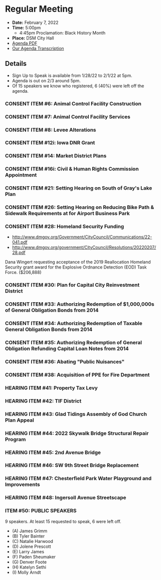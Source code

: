 # Regular Meeting

- **Date:** February 7, 2022
- **Time:** 5:00pm 
    - 4:45pm Proclamation: Black History Month
- **Place:** DSM City Hall
- [Agenda PDF](https://councildocs.dsm.city/agendas/ag20220207.pdf?pdf=Agenda&t=1643936058512)
- [Our Agenda Transcription](#/view/agenda~2022~transcription~02-07_RM)

## Details

- Sign Up to Speak is available from 1/28/22 to 2/1/22 at 5pm.
- Agenda is out on 2/3 around 5pm.
- Of 15 speakers we know who registered, 6 (40%) were left off the agenda.

### CONSENT ITEM #6: Animal Control Facility Construction

### CONSENT ITEM #7: Animal Control Facility Services

### CONSENT ITEM #8: Levee Alterations

### CONSENT ITEM #12i: Iowa DNR Grant

### CONSENT ITEM #14: Market District Plans

### CONSENT ITEM #16i: Civil & Human Rights Commission Appointment

### CONSENT ITEM #21: Setting Hearing on South of Gray's Lake Plan

### CONSENT ITEM #26: Setting Hearing on Reducing Bike Path & Sidewalk Requirements at for Airport Business Park

### CONSENT ITEM #28: Homeland Security Funding

- http://www.dmgov.org/Government/CityCouncil/Communications/22-041.pdf
- http://www.dmgov.org/government/CityCouncil/Resolutions/20220207/28.pdf

Dana Wingert requesting acceptance of the 2019 Reallocation Homeland Security grant award for the 
Explosive Ordnance Detection (EOD) Task Force. ($206,888)

### CONSENT ITEM #30: Plan for Capital City Reinvestment District

### CONSENT ITEM #33: Authorizing Redemption of $1,000,000s of General Obligation Bonds from 2014

### CONSENT ITEM #34: Authorizing Redemption of Taxable General Obligation Bonds from 2014

### CONSENT ITEM #35: Authorizing Redemption of General Obligation Refunding Capital Loan Notes from 2014

### CONSENT ITEM #36: Abating "Public Nuisances"

### CONSENT ITEM #38: Acquisition of PPE for Fire Department

### HEARING ITEM #41: Property Tax Levy

### HEARING ITEM #42: TIF District

### HEARING ITEM #43: Glad Tidings Assembly of God Church Plan Appeal

### HEARING ITEM #44: 2022 Skywalk Bridge Structural Repair Program

### HEARING ITEM #45: 2nd Avenue Bridge

### HEARING ITEM #46: SW 9th Street Bridge Replacement

### HEARING ITEM #47: Chesterfield Park Water Playground and Improvements

### HEARING ITEM #48: Ingersoll Avenue Streetscape

### ITEM #50: PUBLIC SPEAKERS

9 speakers. At least 15 requested to speak, 6 were left off.

-    (A) James Grimm
-    (B) Tyler Bainter
-    (C) Natalie Harwood
-    (D) Jolene Prescott
-    (E) Larry James
-    (F) Paden Sheumaker
-    (G) Denver Foote
-    (H) Katelyn Sethi
-    (I) Molly Arndt
